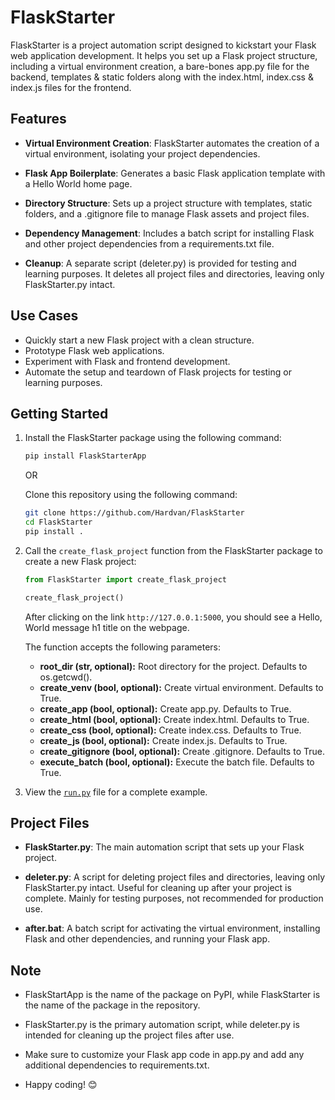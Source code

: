 # FlaskStarter

FlaskStarter is a project automation script designed to kickstart your Flask web application development. It helps you set up a Flask project structure, including a virtual environment creation, a bare-bones app.py file for the backend, templates & static folders along with the index.html, index.css & index.js files for the frontend.

## Features

- **Virtual Environment Creation**: FlaskStarter automates the creation of a virtual environment, isolating your project dependencies.

- **Flask App Boilerplate**: Generates a basic Flask application template with a Hello World home page.

- **Directory Structure**: Sets up a project structure with templates, static folders, and a .gitignore file to manage Flask assets and project files.

- **Dependency Management**: Includes a batch script for installing Flask and other project dependencies from a requirements.txt file.

- **Cleanup**: A separate script (deleter.py) is provided for testing and learning purposes. It deletes all project files and directories, leaving only FlaskStarter.py intact.

## Use Cases

- Quickly start a new Flask project with a clean structure.
- Prototype Flask web applications.
- Experiment with Flask and frontend development.
- Automate the setup and teardown of Flask projects for testing or learning purposes.

## Getting Started

1. Install the FlaskStarter package using the following command:

   ```bash
   pip install FlaskStarterApp
   ```

   OR

   Clone this repository using the following command:

   ```bash
   git clone https://github.com/Hardvan/FlaskStarter
   cd FlaskStarter
   pip install .
   ```

2. Call the `create_flask_project` function from the FlaskStarter package to create a new Flask project:

   ```python
   from FlaskStarter import create_flask_project

   create_flask_project()
   ```

   After clicking on the link `http://127.0.0.1:5000`, you should see a Hello, World message h1 title on the webpage.

   The function accepts the following parameters:

   - **root_dir (str, optional):** Root directory for the project. Defaults to os.getcwd().
   - **create_venv (bool, optional):** Create virtual environment. Defaults to True.
   - **create_app (bool, optional):** Create app.py. Defaults to True.
   - **create_html (bool, optional):** Create index.html. Defaults to True.
   - **create_css (bool, optional):** Create index.css. Defaults to True.
   - **create_js (bool, optional):** Create index.js. Defaults to True.
   - **create_gitignore (bool, optional):** Create .gitignore. Defaults to True.
   - **execute_batch (bool, optional):** Execute the batch file. Defaults to True.

3. View the [`run.py`](./run.py) file for a complete example.

## Project Files

- **FlaskStarter.py**: The main automation script that sets up your Flask project.

- **deleter.py**: A script for deleting project files and directories, leaving only FlaskStarter.py intact. Useful for cleaning up after your project is complete. Mainly for testing purposes, not recommended for production use.

- **after.bat**: A batch script for activating the virtual environment, installing Flask and other dependencies, and running your Flask app.

## Note

- FlaskStartApp is the name of the package on PyPI, while FlaskStarter is the name of the package in the repository.

- FlaskStarter.py is the primary automation script, while deleter.py is intended for cleaning up the project files after use.

- Make sure to customize your Flask app code in app.py and add any additional dependencies to requirements.txt.

- Happy coding! 😊
